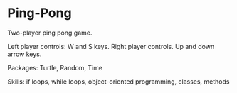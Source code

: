 # Ping-Pong
Two-player ping pong game.

Left player controls: W and S keys.
Right player controls. Up and down arrow keys.

Packages: Turtle, Random, Time

Skills: if loops, while loops, object-oriented programming, classes, methods
